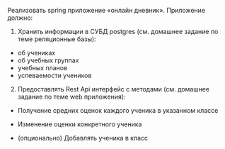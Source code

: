 Реализовать spring приложение «онлайн дневник».
Приложение должно:
1) Хранить информации в СУБД postgres (см. домашнее задание по теме реляционные базы):
- об учениках
- об учебных группах
- учебных планов
- успеваемости учеников
2) Предоставлять Rest Api интерфейс с методами (см. домашнее задание по теме web приложения):
- Получение средних оценок каждого ученика в указанном классе
- Изменение оценки конкретного ученика

- (опционально) Добавлять ученика в класс



